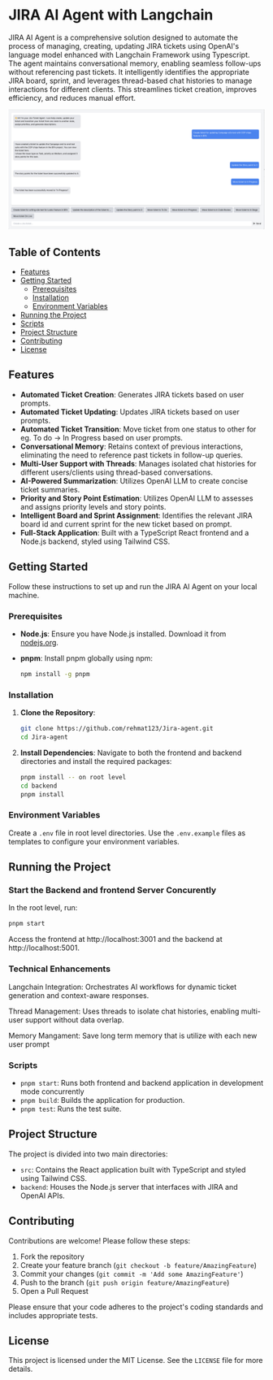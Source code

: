 # JIRA AI Agent with Langchain

JIRA AI Agent is a comprehensive solution designed to automate the process of managing, creating, updating JIRA tickets using OpenAI's language model enhanced with Langchain Framework using Typescript. The agent maintains conversational memory, enabling seamless follow-ups without referencing past tickets. It intelligently identifies the appropriate JIRA board, sprint, and leverages thread-based chat histories to manage interactions for different clients. This streamlines ticket creation, improves efficiency, and reduces manual effort.

![alt text](image-1.png)


## Table of Contents

- [Features](#features)
- [Getting Started](#getting-started)
  - [Prerequisites](#prerequisites)
  - [Installation](#installation)
  - [Environment Variables](#environment-variables)
- [Running the Project](#running-the-project)
- [Scripts](#scripts)
- [Project Structure](#project-structure)
- [Contributing](#contributing)
- [License](#license)

## Features

- **Automated Ticket Creation**: Generates JIRA tickets based on user prompts.
- **Automated Ticket Updating**: Updates JIRA tickets based on user prompts.
- **Automated Ticket Transition**: Move ticket from one status to other for eg. To do -> In Progress based on user prompts.
- **Conversational Memory**: Retains context of previous interactions, eliminating the need to reference past tickets in follow-up queries.
- **Multi-User Support with Threads**: Manages isolated chat histories for different users/clients using thread-based conversations.
- **AI-Powered Summarization**: Utilizes OpenAI LLM to create concise ticket summaries.
- **Priority and Story Point Estimation**:  Utilizes OpenAI LLM to assesses and assigns priority levels and story points.
- **Intelligent Board and Sprint Assignment**: Identifies the relevant JIRA board id and current sprint for the new ticket based on prompt.
- **Full-Stack Application**: Built with a TypeScript React frontend and a Node.js backend, styled using Tailwind CSS.

## Getting Started

Follow these instructions to set up and run the JIRA AI Agent on your local machine.

### Prerequisites

- **Node.js**: Ensure you have Node.js installed. Download it from [nodejs.org](https://nodejs.org/).
- **pnpm**: Install pnpm globally using npm:

  ```bash
  npm install -g pnpm

### Installation
1. **Clone the Repository**:
   ```bash
   git clone https://github.com/rehmat123/Jira-agent.git
   cd Jira-agent

2. **Install Dependencies**:
Navigate to both the frontend and backend directories and install the required packages:
    ```bash
    pnpm install -- on root level
    cd backend
    pnpm install
### Environment Variables
Create a `.env` file in root level directories. Use the `.env.example` files as templates to configure your environment variables.

## Running the Project
### Start the Backend and frontend Server Concurently
In the root level, run:
```bash
pnpm start
```
Access the frontend at http://localhost:3001 and the backend at http://localhost:5001.


### Technical Enhancements
Langchain Integration: Orchestrates AI workflows for dynamic ticket generation and context-aware responses.

Thread Management: Uses threads to isolate chat histories, enabling multi-user support without data overlap.

Memory Mangament: Save long term memory that is utilize with each new user prompt



### Scripts

- `pnpm start`: Runs both frontend and backend application in development mode concurrently
- `pnpm build`: Builds the application for production.
- `pnpm test`: Runs the test suite.


## Project Structure
The project is divided into two main directories:
- `src`: Contains the React application built with TypeScript and styled using Tailwind CSS.
- `backend`: Houses the Node.js server that interfaces with JIRA and OpenAI APIs.

## Contributing
Contributions are welcome! Please follow these steps:
1. Fork the repository
2. Create your feature branch (`git checkout -b feature/AmazingFeature`)
3. Commit your changes (`git commit -m 'Add some AmazingFeature'`)
4. Push to the branch (`git push origin feature/AmazingFeature`)
5. Open a Pull Request

Please ensure that your code adheres to the project's coding standards and includes appropriate tests.

## License
This project is licensed under the MIT License. See the `LICENSE` file for more details.